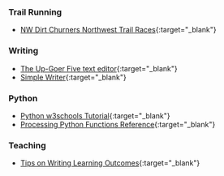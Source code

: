 ### Trail Running 
  -   [NW Dirt Churners Northwest Trail Races](https://nwdirtchurners.com/northwest-trail-races/){:target="_blank"}

### Writing
-   [The Up-Goer Five text editor](http://splasho.com/upgoer5/){:target="_blank"}
-   [Simple Writer](https://xkcd.com/simplewriter/){:target="_blank"}

### Python 
-   [Python w3schools Tutorial](https://www.w3schools.com/python/default.asp){:target="_blank"}
-   [Processing Python Functions Reference](https://py.processing.org/reference/){:target="_blank"}

### Teaching 
-   [Tips on Writing Learning Outcomes](https://www.library.illinois.edu/staff/infolit/learningoutcomes/){:target="_blank"}



